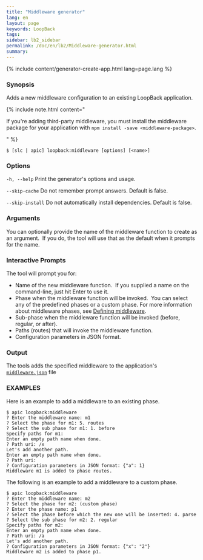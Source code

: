```yaml
---
title: "Middleware generator"
lang: en
layout: page
keywords: LoopBack
tags:
sidebar: lb2_sidebar
permalink: /doc/en/lb2/Middleware-generator.html
summary:
---
```


{% include content/generator-create-app.html lang=page.lang %}

### Synopsis

Adds a new middleware configuration to an existing LoopBack application.

{% include note.html content="

If you're adding third-party middleware, you must install the middleware package for your application with `npm install -save <middleware-package>`.

" %}

```shell
$ [slc | apic] loopback:middleware [options] [<name>]
```

### Options

`-h, --help`
Print the generator's options and usage.

`--skip-cache`
Do not remember prompt answers. Default is false.

`--skip-install`
Do not automatically install dependencies. Default is false.

### Arguments

You can optionally provide the name of the middleware function to create as an argument. 
If you do, the tool will use that as the default when it prompts for the name.

### Interactive Prompts

The tool will prompt you for:

* Name of the new middleware function.  If you supplied a name on the command-line, just hit Enter to use it.
* Phase when the middleware function will be invoked.  You can select any of the predefined phases or a custom phase.
  For more information about middleware phases, see [Defining middleware](/doc/{{page.lang}}/lb2/Defining-middleware.html).
* Sub-phase when the middleware function will be invoked (before, regular, or after).
* Paths (routes) that will invoke the middleware function.
* Configuration parameters in JSON format.

### Output

The tools adds the specified middleware to the application's [`middleware.json`](/doc/{{page.lang}}/lb2/middleware.json.html) file

### EXAMPLES

Here is an example to add a middleware to an existing phase.

```shell
$ apic loopback:middleware
? Enter the middleware name: m1
? Select the phase for m1: 5. routes
? Select the sub phase for m1: 1. before
Specify paths for m1:
Enter an empty path name when done.
? Path uri: /x
Let's add another path.
Enter an empty path name when done.
? Path uri:
? Configuration parameters in JSON format: {"a": 1}
Middleware m1 is added to phase routes.
```

The following is an example to add a middleware to a custom phase.

```shell
$ apic loopback:middleware
? Enter the middleware name: m2
? Select the phase for m2: (custom phase)
? Enter the phase name: p1
? Select the phase before which the new one will be inserted: 4. parse
? Select the sub phase for m2: 2. regular
Specify paths for m2:
Enter an empty path name when done.
? Path uri: /a
Let's add another path.
? Configuration parameters in JSON format: {"x": "2"}
Middleware m2 is added to phase p1.
```
